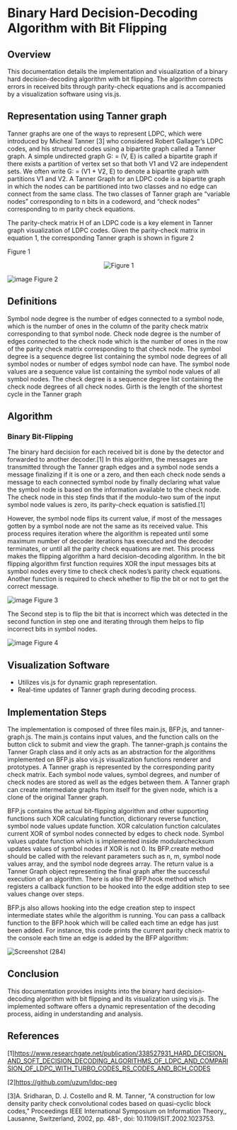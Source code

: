 # Binary Hard Decision-Decoding Algorithm with Bit Flipping

## Overview

This documentation details the implementation and visualization of a binary hard decision-decoding algorithm with bit flipping. The algorithm corrects errors in received bits through parity-check equations and is accompanied by a visualization software using vis.js.

## Representation using Tanner graph 


Tanner graphs are one of the ways to represent LDPC, which were introduced by Micheal Tanner [3] who considered Robert Gallager’s LDPC codes, and his structured codes using a bipartite graph called a Tanner graph. A simple undirected graph G: = (V, E) is called a bipartite graph if there exists a partition of vertex set so that both V1 and V2 are independent sets. We often write G: = (V1 + V2, E) to denote a bipartite graph with partitions V1 and V2. A Tanner Graph for an LDPC code is a bipartite graph in which the nodes can be partitioned into two classes and no edge can connect from the same class. The two classes of Tanner graph are “variable nodes” corresponding to n bits in a codeword, and “check nodes” corresponding to m parity check equations.

The parity-check matrix H of an LDPC code is a key element in Tanner graph visualization of LDPC codes. Given the parity-check matrix in equation 1, the corresponding Tanner graph is shown in figure 2 

Figure 1
<p align="center">
  <img src="https://github.com/ordinarysoftware/LDPC_BIT_FLIPPING/assets/71903387/625762a4-f8e9-441c-8165-c66d65eb25c0" alt="Figure 1">
</p>


![image](https://github.com/ordinarysoftware/LDPC_BIT_FLIPPING/assets/71903387/0545d270-6d95-4187-9891-d12335433209)
Figure 2



## Definitions
Symbol node degree is the number of edges connected to a symbol node, which is the number of ones in the column of the parity check matrix corresponding to that symbol node. Check node degree is the number of edges connected to the check node which is the number of ones in the row of the parity check matrix corresponding to that check node. The symbol degree is a sequence degree list containing the symbol node degrees of all symbol nodes or number of edges symbol node can have. The symbol node values are a sequence value list containing the symbol node values of all symbol nodes. The check degree is a sequence degree list containing the check node degrees of all check nodes. Girth is the length of the shortest cycle in the Tanner graph

## Algorithm

### Binary Bit-Flipping

The binary hard decision for each received bit is done by the detector and forwarded to another decoder.[1] In this algorithm, the messages are transmitted through the Tanner graph edges and a symbol node sends a message finalizing if it is one or a zero, and then each check node sends a message to each connected symbol node by finally declaring what value the symbol node is based on the information available to the check node. The check node in this step finds that if the modulo-two sum of the input symbol node values is zero, its parity-check equation is satisfied.[1]

However, the symbol node flips its current value, if most of the messages gotten by a symbol node are not the same as its received value. This process requires iteration where the algorithm is repeated until some maximum number of decoder iterations has executed and the decoder terminates, or until all the parity check equations are met. 
This process makes the flipping algorithm a hard decision-decoding algorithm.
In the bit flipping algorithm first function requires XOR the input messages bits at symbol nodes every time to check check nodes’s parity check equations. Another function is required to check whether to flip the bit or not to get the correct message. 


![image](https://github.com/ordinarysoftware/LDPC_BIT_FLIPPING/assets/71903387/e46a37a3-c28c-4b29-8482-a0e075e26303)
Figure 3


The Second step is to flip the bit that is incorrect which was detected in the second function in step one and iterating through them helps to flip incorrect bits in symbol nodes.

       
![image](https://github.com/ordinarysoftware/LDPC_BIT_FLIPPING/assets/71903387/b8b56196-b972-4342-b4df-35e575ce3ec1)
Figure 4


## Visualization Software

- Utilizes vis.js for dynamic graph representation.
- Real-time updates of Tanner graph during decoding process.

## Implementation Steps
The implementation is composed of three files main.js, BFP.js, and tanner-graph.js. The main.js contains input values, and the function calls on the button click to submit and view the graph. The tanner-graph.js contains the Tanner Graph class and it only acts as an abstraction for the algorithms implemented on BFP.js also vis.js visualization functions renderer and prototypes. A Tanner graph is represented by the corresponding parity check matrix. Each symbol node values, symbol degrees, and number of check nodes are stored as well as the edges between them. A Tanner graph can create intermediate graphs from itself for the given node, which is a clone of the original Tanner graph. 

BFP.js contains the actual bit-flipping algorithm and other supporting functions such XOR calculating function, dictionary reverse function, symbol node values update function. XOR calculation function calculates current XOR of symbol nodes connected by edges to check node. Symbol values update function which is implemented inside modularchecksum updates values of symbol nodes if XOR is not 0. Its BFP.create method should be called with the relevant parameters such as n, m, symbol node values array, and the symbol node degrees array. The return value is a Tanner Graph object representing the final graph after the successful execution of an algorithm. There is also the BFP.hook method which registers a callback function to be hooked into the edge addition step to see values change over steps.

BFP.js also allows hooking into the edge creation step to inspect intermediate states while the algorithm is running. You can pass a callback function to the BFP.hook which will be called each time an edge has just been added. For instance, this code prints the current parity check matrix to the console each time an edge is added by the BFP algorithm:


![Screenshot (284)](https://github.com/ordinarysoftware/LDPC_BIT_FLIPPING/assets/71903387/c4508677-7079-4421-979c-f65c4133185a)




## Conclusion

This documentation provides insights into the binary hard decision-decoding algorithm with bit flipping and its visualization using vis.js. The implemented software offers a dynamic representation of the decoding process, aiding in understanding and analysis.

## References
[1]https://www.researchgate.net/publication/338527931_HARD_DECISION_AND_SOFT_DECISION_DECODING_ALGORITHMS_OF_LDPC_AND_COMPARISION_OF_LDPC_WITH_TURBO_CODES_RS_CODES_AND_BCH_CODES


[2]https://github.com/uzum/ldpc-peg


[3]A. Sridharan, D. J. Costello and R. M. Tanner, "A construction for low density parity check convolutional codes based on quasi-cyclic block codes," Proceedings IEEE International Symposium on Information Theory,, Lausanne, Switzerland, 2002, pp. 481-, doi: 10.1109/ISIT.2002.1023753.
